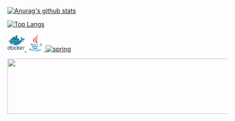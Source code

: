 [![Anurag's github stats](https://github-readme-stats.vercel.app/api?username=slydeveloper&count_private=true&show_icons=true&theme=react)](https://github.com/slydeveloper)

[![Top Langs](https://github-readme-stats.vercel.app/api/top-langs/?username=slydeveloper&hide=css,html&count_private=true&show_icons=true&layout=compact&theme=radical)](https://github.com/slydeveloper)

<center>
<p align="left"> <a href="https://www.docker.com/" target="_blank" rel="noreferrer"> <img src="https://raw.githubusercontent.com/devicons/devicon/master/icons/docker/docker-original-wordmark.svg" alt="docker" width="40" height="40"/> </a> <a href="https://www.java.com" target="_blank" rel="noreferrer"> <img src="https://raw.githubusercontent.com/devicons/devicon/master/icons/java/java-original.svg" alt="java" width="40" height="40"/> </a> <a href="https://spring.io/" target="_blank" rel="noreferrer"> <img src="https://www.vectorlogo.zone/logos/springio/springio-icon.svg" alt="spring" width="40" height="40"/> </a> </p>
</center>

<a href="https://github.com/devxb/gitanimals">
  <img
    src="https://render.gitanimals.org/lines/slydeveloper"
    width="600"
    height="127"
  />
</a>
